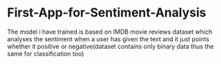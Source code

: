 # First-App-for-Sentiment-Analysis
The model i have trained is based on IMDB movie reviews dataset which analyses the sentiment when a user has given the text and it just points whether it positive or negative(dataset contains only binary data thus the same for classification too)
